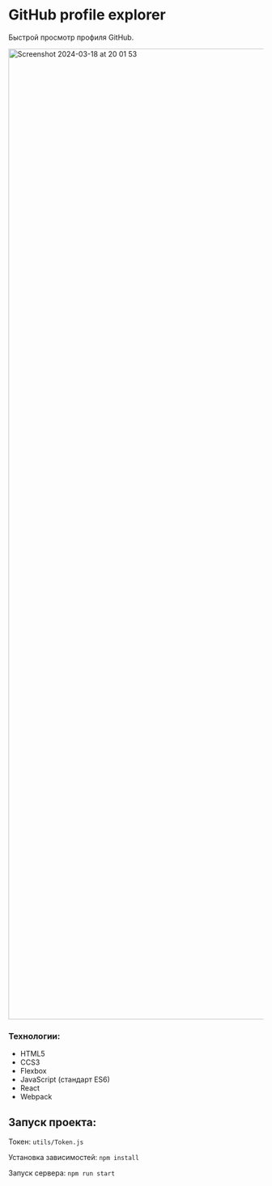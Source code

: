 # GitHub profile explorer

Быстрой просмотр профиля GitHub.

<img width="1920" alt="Screenshot 2024-03-18 at 20 01 53" src="https://github.com/wakeuphaku/github-profile-explorer/assets/125159427/4c80fec0-2e20-4d2c-82fd-feaac9ae7b88">

### Технологии:
+ HTML5
+ CCS3
+ Flexbox
+ JavaScript (стандарт ES6)
+ React
+ Webpack

## Запуск проекта:
Токен: `utils/Token.js`

Установка зависимостей: `npm install`

Запуск сервера: `npm run start`


